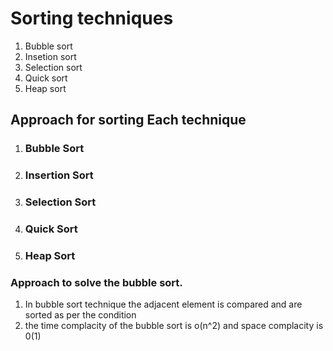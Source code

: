 # Sorting techniques
1.  Bubble sort
2.  Insetion sort
3.  Selection sort
4.  Quick sort
5.  Heap sort
   
## Approach for sorting Each technique

1.  ### Bubble Sort
2.  ### Insertion Sort
3.  ### Selection Sort
4.  ### Quick Sort
5.  ### Heap Sort


### Approach to solve the bubble sort.

1.  In bubble sort technique the adjacent element is compared and are sorted as per the condition
2.  the time complacity of the bubble sort is o(n^2) and space complacity is 0(1)